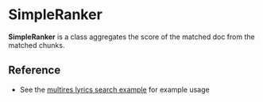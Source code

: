 # SimpleRanker

**SimpleRanker** is a class aggregates the score of the matched doc from the matched chunks.

## Reference

- See the [multires lyrics search example](https://github.com/jina-ai/examples/tree/master/multires-lyrics-search) for example usage
